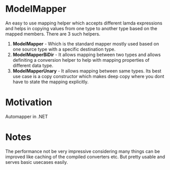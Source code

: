 # ModelMapper
An easy to use mapping helper which accepts different lamda expressions and helps in copying values from one type to another type based on the mapped members.
There are 3 such helpers.
1. **ModelMapper** - Which is the standard mapper mostly used based on one source type with a specific destination type.
2. **ModelMapperBiDir** - It allows mapping between two types and allows definiting a conversion helper to help with mapping properties of different data type.
3. **ModelMapperUnary** - It allows mapping between same types. Its best use case is a copy constructor which makes deep copy where you dont have to state the mapping explicitly.

# Motivation 
Automapper in .NET

# Notes
The performance not be very impressive considering many things can be improved like caching of the compiled converters etc. But pretty usable and serves basic usecases easily.
